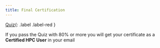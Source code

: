 ```yaml
---
title: Final Certification
---
```


[Quiz](https://forms.gle/CfHN1CifvjenJ6qB9){: .label .label-red }

If you pass the Quiz with 80% or more you will get your certificate as a __Certified HPC User__ in your email
